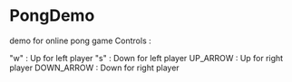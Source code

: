 # PongDemo
demo for online pong game
Controls :

"w" : Up for left player
"s" : Down for left player
UP_ARROW : Up for right player
DOWN_ARROW : Down for right player
